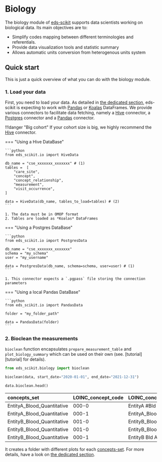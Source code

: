 # Biology


The biology module of [eds-scikit](https://github.com/aphp/eds-scikit) supports data scientists working on biological data. Its main objectives are to:

- Simplify codes mapping between different terminologies and referentials.
- Provide data visualization tools and statistic summary
- Allows automatic units conversion from heterogenous units system

## Quick start

This is just a quick overview of what you can do with the biology module.

### 1. Load your data

First, you need to load your data. As detailed in [the dedicated section](../generic/io), eds-scikit is expecting to work with [Pandas](https://pandas.pydata.org/) or [Koalas](https://koalas.readthedocs.io/en/latest/) DataFrames.  We provide various connectors to facilitate data fetching, namely a [Hive](../generic/io/#loading-from-hive-hivedata) connector, a [Postgres](../generic/io/#loading-from-postgres-postgresdata) connector and a [Pandas](../generic/io/#persistingreading-a-sample-tofrom-disk-pandasdata) connector.

!!!danger "Big cohort"
    If your cohort size is big, we highly recommend the [Hive](../generic/io/#loading-from-hive-hivedata) connector.

=== "Using a Hive DataBase"

    ```python
    from eds_scikit.io import HiveData

    db_name = "cse_xxxxxxx_xxxxxxx" # (1)
    tables =  [
        "care_site",
        "concept",
        "concept_relationship",
        "measurement",
        "visit_occurrence",
    ]

    data = HiveData(db_name, tables_to_load=tables) # (2)
    ```

    1. The data must be in OMOP format
    2. Tables are loaded as *Koalas* DataFrames

=== "Using a Postgres DataBase"

    ```python
    from eds_scikit.io import PostgresData

    db_name = "cse_xxxxxxx_xxxxxxx"
    schema = "my_schema"
    user = "my_username"

    data = PostgresData(db_name, schema=schema, user=user) # (1)
    ```

    1. This connector expects a `.pgpass` file storing the connection parameters

=== "Using a local Pandas DataBase"

    ```python
    from eds_scikit.io import PandasData

    folder = "my_folder_path"

    data = PandasData(folder)
    ```

### 2. Bioclean the measurements

`bioclean` function encapsulates `prepare_measurement_table` and `plot_biology_summary` which can be used on their own (see. [tutorial][tutorial] for details).

```python
from eds_scikit.biology import bioclean

bioclean(data, start_date="2020-01-01", end_date="2021-12-31")

data.bioclean.head()
```

| concepts_set               | LOINC_concept_code | LOINC_concept_name | AnaBio_concept_code | AnaBio_concept_name  | transformed_unit | transformed_value | max_threshold | min_threshold | outlier | value_source_value | unit_source_value |
| :------------------------- | :----------------- | :----------------- | :------------------ | :------------------- | :--------------- | :---------------- | :------------ | :------------ | :------ | :----------------- | :---------------- |
| EntityA_Blood_Quantitative | 000-0              | EntityA #Bld       | A0000               | EntityA_Blood        | x10*9/l          | 115               | 190           | 0             | False   | 115 x10*9/l        | x10*9/l           |
| EntityA_Blood_Quantitative | 000-1              | EntityA_Blood_Vol  | A0001               | EntityA_Blood_g/l    | x10*9/l          | 220               | 190           | 0             | True    | 560 g/l            | g/l               |
| EntityB_Blood_Quantitative | 001-0              | EntityB_Blood      | B0000               | EntityB_Blood_artery | mmol             | 0.45              | 8.548         | 0.542         | True    | 0.45 mmol          | mmol              |
| EntityB_Blood_Quantitative | 001-0              | EntityB_Blood      | B0001               | EntityB_Blood_vein   | mmol             | 4.52              | 8.548         | 0.542         | False   | 4.52 mmol          | mmol              |
| EntityB_Blood_Quantitative | 000-1              | EntityB Bld Auto   | B0002               | EntityB_Blood_µg/l   | mmol             | 9.58              | 8.548         | 0.542         | True    | 3587 µg/l          | µg/l              |


It creates a folder with different plots for each [concepts-set](cleaning/#definitions). For more details, have a look on [the dedicated section](visualization).
